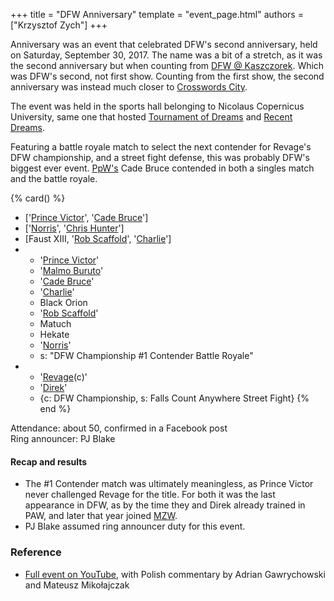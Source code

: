 +++
title = "DFW Anniversary"
template = "event_page.html"
authors = ["Krzysztof Zych"]
+++

Anniversary was an event that celebrated DFW's second anniversary, held on Saturday, September 30, 2017. The name was a bit of a stretch, as it was the second anniversary but when counting from [DFW @ Kaszczorek](@/e/dfw/2015-09-20-dfw-showcase.md). Which was DFW's second, not first show. Counting from the first show, the second anniversary was instead much closer to [Crosswords City](@/e/dfw/2017-06-17-dfw-crosswords-city.md).

The event was held in the sports hall belonging to Nicolaus Copernicus University, same one that hosted [Tournament of Dreams](@/e/dfw/2016-08-20-dfw-tournament-of-dreams-2.md) and [Recent Dreams](@/e/dfw/2017-04-23-dfw-recent-dreams.md).

Featuring a battle royale match to select the next contender for Revage's DFW championship, and a street fight defense, this was probably DFW's biggest ever event. [PpW's](@/o/ppw.md) Cade Bruce contended in both a singles match and the battle royale.

{% card() %}
- ['[Prince Victor](@/w/vic-golden.md)', '[Cade Bruce](@/w/mister-z.md)']
- ['[Norris](@/w/isnorr.md)', '[Chris Hunter](@/w/chris-hunter.md)']
- [Faust XIII, '[Rob Scaffold](@/w/rob-scaffold.md)', '[Charlie](@/w/madman-charlie.md)']
- - '[Prince Victor](@/w/vic-golden.md)'
  - '[Malmo Buruto](@/w/malmo-buruto.md)'
  - '[Cade Bruce](@/w/mister-z.md)'
  - '[Charlie](@/w/madman-charlie.md)'
  - Black Orion
  - '[Rob Scaffold](@/w/rob-scaffold.md)'
  - Matuch
  - Hekate
  - '[Norris](@/w/isnorr.md)'
  - s: "DFW Championship #1 Contender Battle Royale"
- - '[Revage](@/w/rafael-kid.md)(c)'
  - '[Direk](@/w/direk.md)'
  - {c: DFW Championship, s: Falls Count Anywhere Street Fight}
{% end %}

Attendance: about 50, confirmed in a Facebook post \
Ring announcer: PJ Blake

#### Recap and results

* The #1 Contender match was ultimately meaningless, as Prince Victor never challenged Revage for the title. For both it was the last appearance in DFW, as by the time they and Direk already trained in PAW, and later that year joined [MZW](@/o/mzw.md).
* PJ Blake assumed ring announcer duty for this event.

### Reference

* [Full event on YouTube](https://www.youtube.com/watch?v=L_RpLlqJchY), with Polish commentary by Adrian Gawrychowski and Mateusz Mikołajczak
